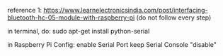 reference 1:
https://www.learnelectronicsindia.com/post/interfacing-bluetooth-hc-05-module-with-raspberry-pi (do not follow every step)

in terminal, do:
sudo apt-get install python-serial

in Raspberry Pi Config:
enable Serial Port
keep Serial Console "disable"
